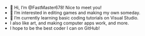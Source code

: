 - 👋 Hi, I’m @FastMaster678! Nice to meet you!
- 👀 I’m interested in editing games and making my own someday.
- 🌱 I’m currently learning basic coding tutorials on Visual Studio.
- I also like art, and making computer apps work, and more.
- I hope to be the best coder I can on GitHub!

<!---
FastMaster678/FastMaster678 is a ✨ special ✨ repository because its `README.md` (this file) appears on your GitHub profile.
You can click the Preview link to take a look at your changes.
--->
